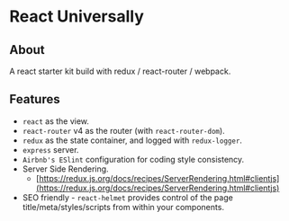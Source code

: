 # React Universally

## About
A react starter kit build with redux / react-router / webpack.

## Features

* `react` as the view.
* `react-router` v4 as the router (with `react-router-dom`).
* `redux` as the state container, and logged with `redux-logger`.
* `express` server.
* `Airbnb's ESlint` configuration for coding style consistency.
* Server Side Rendering.
  * [https://redux.js.org/docs/recipes/ServerRendering.html#clientjs](https://redux.js.org/docs/recipes/ServerRendering.html#clientjs)
* SEO friendly - `react-helmet` provides control of the page title/meta/styles/scripts from within your components.